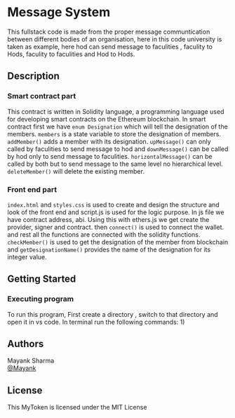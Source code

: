 # Message System
This fullstack code is made from the proper message communtication between different bodies of an organisation, here in this code university is taken as example, here hod can send message to faculities , faculity to Hods, faculity to faculities and Hod to Hods.
## Description
### Smart contract part
This contract is written in Solidity language, a programming language used for developing smart contracts on the Ethereum blockchain. In smart contract first we have ```enum Designation``` which will tell the designation of the members. ```members``` is a state variable to store the designation of members. ```addMember()``` adds a member with its designation. ```upMessage()``` can only called by faculities to send message to hod and ```downMessage()``` can be called by hod only to send message to faculities. ```horizontalMessage()``` can be called by both but to send message to the same level no hierarchical level. ```deleteMember()``` will delete the existing member.
### Front end part
```index.html``` and ```styles.css``` is used to create and design the structure and look of the front end and script.js is used for the logic purpose. In js file we have contract address, abi. Using this with ethers.js we get create the provider, signer and contract. then ```connect()``` is used to connect the wallet. and rest all the functions are connected with the solidity functions. ```checkMember()``` is used to get the designation of the member from blockchain and ```getDesignationName()``` provides the name of the designation for its integer value.  

## Getting Started

### Executing program

To run this program, First create a directory , switch to that directory and open it in vs code. In terminal run the following commands:
1)

## Authors

Mayank Sharma  
[@Mayank](https://www.linkedin.com/in/mayank-sharma-078278243/)


## License

This MyToken is licensed under the MIT License 
